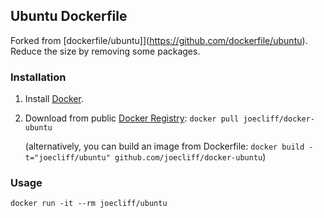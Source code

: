 ## Ubuntu Dockerfile


Forked from [dockerfile/ubuntu]](https://github.com/dockerfile/ubuntu). Reduce the size by removing some packages.


### Installation

1. Install [Docker](https://www.docker.io/).

2. Download from public [Docker Registry](https://index.docker.io/): `docker pull joecliff/docker-ubuntu`

   (alternatively, you can build an image from Dockerfile: `docker build -t="joecliff/ubuntu" github.com/joecliff/docker-ubuntu`)


### Usage

    docker run -it --rm joecliff/ubuntu
